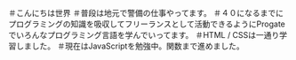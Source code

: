 ＃こんにちは世界
＃普段は地元で警備の仕事やってます。
＃４０になるまでにプログラミングの知識を吸収してフリーランスとして活動できるようにProgateでいろんなプログラミング言語を学んでいってます。
＃HTML / CSSは一通り学習しました。
＃現在はJavaScriptを勉強中。関数まで進めました。
